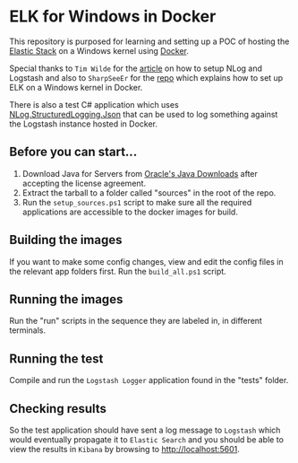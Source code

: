 # ELK for Windows in Docker

This repository is purposed for learning and setting up a POC of hosting the [Elastic Stack](https://www.elastic.co/products) on a Windows kernel using [Docker](https://www.docker.com/).

Special thanks to `Tim Wilde` for the [article](https://www.honeycomb.io/blog/2018/01/simple-structured-logging-with-nlog/) on how to setup NLog and Logstash and also to `SharpSeeEr` for the [repo](https://github.com/SharpSeeEr/Dockerfiles) which explains how to set up ELK on a Windows kernel in Docker.

There is also a test C# application which uses [NLog.StructuredLogging.Json](https://github.com/justeat/NLog.StructuredLogging.Json) that can be used to log something against the Logstash instance hosted in Docker.

## Before you can start...

1. Download Java for Servers from [Oracle's Java Downloads](http://www.oracle.com/technetwork/java/javase/downloads/server-jre8-downloads-2133154.html) after accepting the license agreement.
2. Extract the tarball to a folder called "sources" in the root of the repo.
3. Run the `setup_sources.ps1` script to make sure all the required applications are accessible to the docker images for build.

## Building the images

If you want to make some config changes, view and edit the config files in the relevant app folders first.
Run the `build_all.ps1` script.

## Running the images

Run the "run" scripts in the sequence they are labeled in, in different terminals.

## Running the test

Compile and run the `Logstash Logger` application found in the "tests" folder.

## Checking results

So the test application should have sent a log message to `Logstash` which would eventually propagate it to `Elastic Search` and you should be able to view the results in `Kibana` by browsing to [http://localhost:5601](http://localhost:5601).
